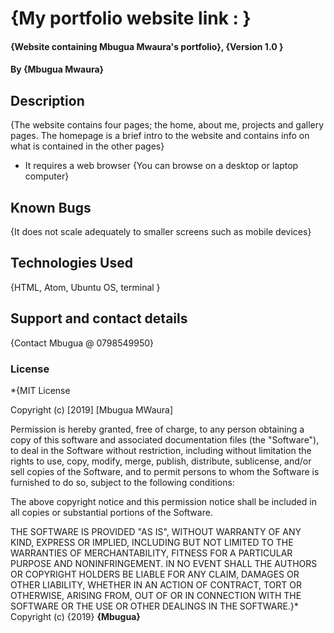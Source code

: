 # {My portfolio website link : }
#### {Website containing Mbugua Mwaura's portfolio}, {Version 1.0 }
#### By **{Mbugua Mwaura}**
## Description
{The website contains four pages; the home, about me, projects and gallery pages. The homepage is a brief intro to the website and contains info on what is contained
  in the other pages}
* It requires a web browser
{You can browse on a desktop or laptop computer}
## Known Bugs
{It does not scale adequately to smaller screens such as mobile devices}
## Technologies Used
{HTML, Atom, Ubuntu OS, terminal }
## Support and contact details
{Contact Mbugua @ 0798549950}
### License
*{MIT License

Copyright (c) [2019] [Mbugua MWaura]

Permission is hereby granted, free of charge, to any person obtaining a copy
of this software and associated documentation files (the "Software"), to deal
in the Software without restriction, including without limitation the rights
to use, copy, modify, merge, publish, distribute, sublicense, and/or sell
copies of the Software, and to permit persons to whom the Software is
furnished to do so, subject to the following conditions:

The above copyright notice and this permission notice shall be included in all
copies or substantial portions of the Software.

THE SOFTWARE IS PROVIDED "AS IS", WITHOUT WARRANTY OF ANY KIND, EXPRESS OR
IMPLIED, INCLUDING BUT NOT LIMITED TO THE WARRANTIES OF MERCHANTABILITY,
FITNESS FOR A PARTICULAR PURPOSE AND NONINFRINGEMENT. IN NO EVENT SHALL THE
AUTHORS OR COPYRIGHT HOLDERS BE LIABLE FOR ANY CLAIM, DAMAGES OR OTHER
LIABILITY, WHETHER IN AN ACTION OF CONTRACT, TORT OR OTHERWISE, ARISING FROM,
OUT OF OR IN CONNECTION WITH THE SOFTWARE OR THE USE OR OTHER DEALINGS IN THE
SOFTWARE.}*
Copyright (c) {2019} **{Mbugua}**
